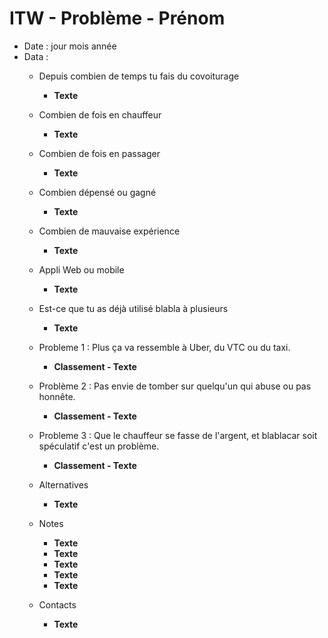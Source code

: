 # ITW - Problème - Prénom

- Date : jour mois année
- Data :  
    - Depuis combien de temps tu fais du covoiturage 
        - **Texte**
    - Combien de fois en chauffeur 
        - **Texte**
    - Combien de fois en passager 
        - **Texte**
    - Combien dépensé ou gagné 
        - **Texte**
    - Combien de mauvaise expérience 
        - **Texte**
    - Appli Web ou mobile   
        - **Texte**
    - Est-ce que tu as déjà utilisé blabla à plusieurs   
        - **Texte**

  - Probleme 1 : Plus ça va ressemble à Uber, du VTC ou du taxi.
    - **Classement - Texte**
    
  - Problème 2 : Pas envie de tomber sur quelqu'un qui abuse ou pas honnête.
    - **Classement - Texte**

  - Probleme 3 : Que le chauffeur se fasse de l'argent, et blablacar soit spéculatif c'est un problème. 
    - **Classement - Texte**

  - Alternatives 
      - **Texte**

  - Notes 
    - **Texte**
    - **Texte**
    - **Texte**
    - **Texte**
    - **Texte**
    
  - Contacts
    - **Texte**
